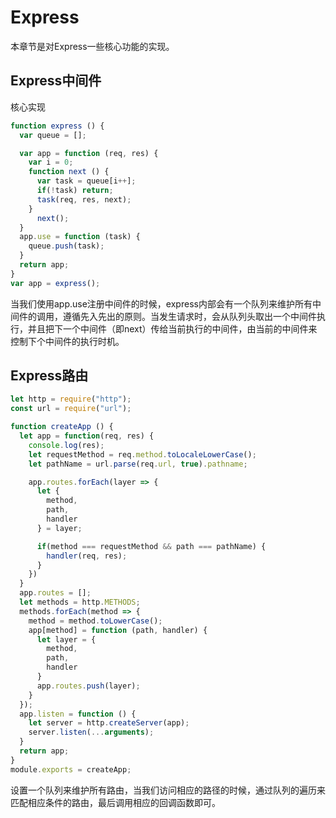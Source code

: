 # Express
本章节是对Express一些核心功能的实现。
## Express中间件
核心实现
````javascript
function express () {
  var queue = [];

  var app = function (req, res) {
    var i = 0;
    function next () {
      var task = queue[i++];
      if(!task) return;
      task(req, res, next);   
    } 
      next();
  }
  app.use = function (task) {
    queue.push(task);
  }
  return app;
}
var app = express();
````
当我们使用app.use注册中间件的时候，express内部会有一个队列来维护所有中间件的调用，遵循先入先出的原则。当发生请求时，会从队列头取出一个中间件执行，并且把下一个中间件（即next）传给当前执行的中间件，由当前的中间件来控制下个中间件的执行时机。
## Express路由
````javascript
let http = require("http");
const url = require("url");

function createApp () {
  let app = function(req, res) {
    console.log(res);
    let requestMethod = req.method.toLocaleLowerCase();
    let pathName = url.parse(req.url, true).pathname;

    app.routes.forEach(layer => {
      let {
        method,
        path,
        handler
      } = layer;

      if(method === requestMethod && path === pathName) {
        handler(req, res);
      }
    })
  }
  app.routes = [];
  let methods = http.METHODS;
  methods.forEach(method => {
    method = method.toLowerCase();
    app[method] = function (path, handler) {
      let layer = {
        method,
        path,
        handler
      }
      app.routes.push(layer);
    }
  });
  app.listen = function () {
    let server = http.createServer(app);
    server.listen(...arguments);
  }
  return app;
}
module.exports = createApp;
````
设置一个队列来维护所有路由，当我们访问相应的路径的时候，通过队列的遍历来匹配相应条件的路由，最后调用相应的回调函数即可。